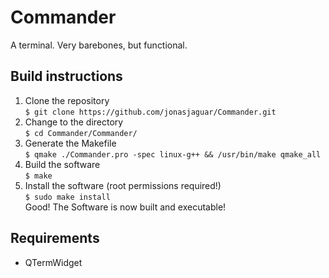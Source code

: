 # Commander  
A terminal. Very barebones, but functional.  
  
## Build instructions  
1. Clone the repository  
`$ git clone https://github.com/jonasjaguar/Commander.git`  
2. Change to the directory  
`$ cd Commander/Commander/`  
3. Generate the Makefile  
`$ qmake ./Commander.pro -spec linux-g++ && /usr/bin/make qmake_all`  
4. Build the software  
`$ make`  
5. Install the software (root permissions required!)  
`$ sudo make install`  
Good! The Software is now built and executable!  

## Requirements  
* QTermWidget
